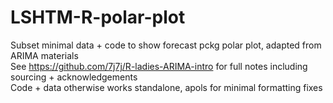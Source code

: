 # LSHTM-R-polar-plot<br>
Subset minimal data + code to show forecast pckg polar plot, adapted from ARIMA materials<br>
See https://github.com/7j7j/R-ladies-ARIMA-intro for full notes including sourcing + acknowledgements <br>
Code + data otherwise works standalone, apols for minimal formatting fixes
